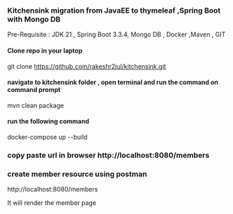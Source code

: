 ### Kitchensink migration from JavaEE to thymeleaf ,Spring Boot with Mongo DB
Pre-Requisite : JDK 21 , Spring Boot 3.3.4, Mongo DB , Docker ,Maven , GIT

#### Clone repo in your laptop

git clone https://github.com/rakeshr2jul/kitchensink.git

#### navigate to kitchensink folder , open terminal and run the command on command prompt
 mvn clean package 

#### run the following command 
docker-compose up --build

### copy paste url in browser http://localhost:8080/members

### create member resource using postman 

http://localhost:8080/members

It will render the member page